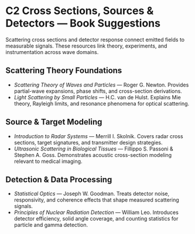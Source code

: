 # C2 Cross Sections, Sources & Detectors — Book Suggestions

Scattering cross sections and detector response connect emitted fields to measurable signals. These resources link theory, experiments, and instrumentation across wave domains.

## Scattering Theory Foundations
- *Scattering Theory of Waves and Particles* — Roger G. Newton. Provides partial-wave expansions, phase shifts, and cross-section derivations.
- *Light Scattering by Small Particles* — H.C. van de Hulst. Explains Mie theory, Rayleigh limits, and resonance phenomena for optical scattering.

## Source & Target Modeling
- *Introduction to Radar Systems* — Merrill I. Skolnik. Covers radar cross sections, target signatures, and transmitter design strategies.
- *Ultrasonic Scattering in Biological Tissues* — Fillippo S. Passoni & Stephen A. Goss. Demonstrates acoustic cross-section modeling relevant to medical imaging.

## Detection & Data Processing
- *Statistical Optics* — Joseph W. Goodman. Treats detector noise, responsivity, and coherence effects that shape measured scattering signals.
- *Principles of Nuclear Radiation Detection* — William Leo. Introduces detector efficiency, solid angle coverage, and counting statistics for particle and gamma detection.
